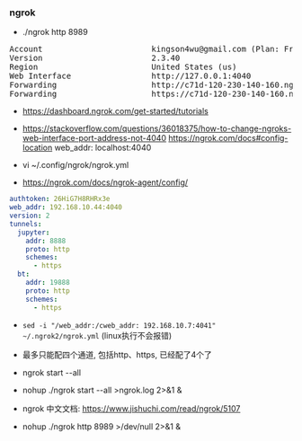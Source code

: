 ### ngrok
+ ./ngrok http 8989

<pre>
Account                       kingson4wu@gmail.com (Plan: Free)
Version                       2.3.40
Region                        United States (us)
Web Interface                 http://127.0.0.1:4040
Forwarding                    http://c71d-120-230-140-160.ngrok.io -> http://localhost:8989
Forwarding                    https://c71d-120-230-140-160.ngrok.io -> http://localhost:8989
</pre>

+ https://dashboard.ngrok.com/get-started/tutorials

+ https://stackoverflow.com/questions/36018375/how-to-change-ngroks-web-interface-port-address-not-4040
  https://ngrok.com/docs#config-location
  web_addr: localhost:4040


+ vi ~/.config/ngrok/ngrok.yml
+ https://ngrok.com/docs/ngrok-agent/config/

```yml
authtoken: 26HiG7H8RHRx3e
web_addr: 192.168.10.44:4040
version: 2
tunnels:
  jupyter:
    addr: 8888
    proto: http
    schemes:
      - https
  bt:
    addr: 19888
    proto: http
    schemes:
      - https
```
+ `sed -i "/web_addr:/cweb_addr: 192.168.10.7:4041"  ~/.ngrok2/ngrok.yml` (linux执行不会报错)

+ 最多只能配四个通道, 包括http、https, 已经配了4个了

+ ngrok start --all
+ nohup ./ngrok start --all >ngrok.log 2>&1 &

+ ngrok 中文文档: https://www.jishuchi.com/read/ngrok/5107

+ nohup ./ngrok http 8989 >/dev/null 2>&1 &
